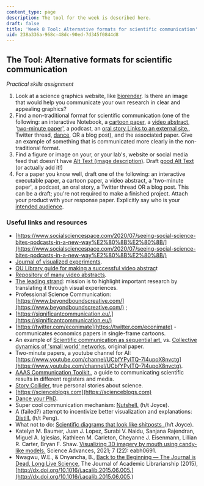 ```yaml
---
content_type: page
description: The tool for the week is described here.
draft: false
title: 'Week 8 Tool: Alternative formats for scientific communication'
uid: 238a336a-968c-48dc-90ed-7d345f0844d8
---
```

## The Tool: Alternative formats for scientific communication

*Practical skills assignment*

1. Look at a science graphics website, like [biorender](https://biorender.com). Is there an image that would help you communicate your own research in clear and appealing graphics?
2. Find a non-traditional format for scientific communication (one of the following: an interactive Notebook, a [cartoon paper](https://twitter.com/econimate), a [video abstract](https://libraries.ou.edu/content/make-video-abstract-your-research ), '[two-minute paper](https://www.youtube.com/channel/UCbfYPyITQ-7l4upoX8nvctg)', a podcast, an [oral story Links to an external site.](https://www.storycollider.org), Twitter thread, [dance](https://www.science.org/content/article/watch-winners-year-s-dance-your-phd-contest), OR a blog post), and the associated paper. Give an example of something that is communicated more clearly in the non-traditional format. 
3. Find a figure or image on your, or your lab's, website or social media feed that doesn't have [Alt Text (image description)](https://www.nature.com/articles/s41467-020-19640-w). Draft [good Alt Text](https://help.siteimprove.com/support/solutions/articles/80000863904) (or actually add it!)
4. For a paper you know well, draft one of the following: an interactive executable paper, a cartoon paper, a video abstract, a 'two-minute paper', a podcast, an oral story, a Twitter thread OR a blog post. This can be a draft; you're not required to make a finished project. Attach your product with your response paper. Explicitly say who is your [intended audience](https://www.nature.com/articles/s42003-019-0516-1). 

### Useful links and resources

- [https://www.socialsciencespace.com/2020/07/seeing-social-science-bites-podcasts-in-a-new-way%E2%80%8B%E2%80%8B/](https://www.socialsciencespace.com/2020/07/seeing-social-science-bites-podcasts-in-a-new-way%E2%80%8B%E2%80%8B/)
- [Journal of visualized experiments](https://www.jove.com).
- [OU Library guide for making a successful video abstrac](https://libraries.ou.edu/content/make-video-abstract-your-research)t
- [Repository of many video abstracts](https://wesharescience.com/all).
- [The leading strand](https://www.theleadingstrand.org/#intro): mission is to highlight important research by translating it through visual experiences.
- Professional Science Communication: [https://www.beyondboundscreative.com/](https://www.beyondboundscreative.com/) ; 
- [https://significantcommunication.eu/.](https://significantcommunication.eu/)
- [https://twitter.com/econimate](https://twitter.com/econimate) - communicates economics papers in single-frame cartoons. 
- An example of [Scientific communication as sequential art.](http://worrydream.com/ScientificCommunicationAsSequentialArt/) vs. [Collective dynamics of 'small world' networks.](http://worrydream.com/refs/Watts-CollectiveDynamicsOfSmallWorldNetworks.pdf) original paper.
- Two-minute papers, a youtube channel for AI: [https://www.youtube.com/channel/UCbfYPyITQ-7l4upoX8nvctg](https://www.youtube.com/channel/UCbfYPyITQ-7l4upoX8nvctg).
- [AAAS Communication Toolkit.](https://www.aaas.org/resources/communication-toolkit), a guide to communicating scientific results in different registers and media.
- [Story Collider](https://www.storycollider.org), true personal stories about science. 
- [https://scienceblogs.com](https://scienceblogs.com)
- [Dance your PhD](https://www.science.org/content/article/watch-winners-year-s-dance-your-phd-contest).
- Super cool communication mechanism: [Nutshell.](https://ncase.me/nutshell-wip/) (h/t Joyce).
- A (failed?) attempt to incentivize better visualization and explanations: [Distill.](https://distill.pub/2021/distill-hiatus/) (h/t Peng).
- What not to do: [Scientific diagrams that look like shitposts .](https://twitter.com/scienceshitpost)(h/t Joyce).
- Katelyn M. Baumer, Juan J. Lopez, Surabi V. Naidu, Sanjana Rajendran, Miguel A. Iglesias, Kathleen M. Carleton, Cheyanne J. Eisenmann, Lillian R. Carter, Bryan F. Shaw. [Visualizing 3D imagery by mouth using candy-like models.](https://www.science.org/doi/10.1126/sciadv.abh0691) Science Advances, 2021; 7 (22): eabh0691.
- Nwagwu, W.E., & Onyancha, B., [Back to the Beginning — The Journal is Dead, Long Live Science](https://www.researchgate.net/profile/Williams-Nwagwu-2/publication/347522390_36_Back_to_the_beginning/links/5fe0b83c45851553a0df026e/36-Back-to-the-beginning.pdf), The Journal of Academic Librarianship (2015), [http://dx.doi.org/10.1016/j.acalib.2015.06.005.](http://dx.doi.org/10.1016/j.acalib.2015.06.005.)